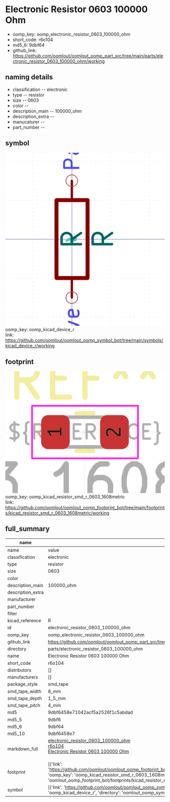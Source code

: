 # Electronic Resistor 0603 100000 Ohm

  
* oomp_key: oomp_electronic_resistor_0603_100000_ohm 
* short_code: r6o104
* md5_6: 9dbf64  
* github_link: https://github.com/oomlout/oomlout_oomp_part_src/tree/main/parts/electronic_resistor_0603_100000_ohm/working  
## naming details
* classification -- electronic
* type -- resistor
* size -- 0603
* color -- 
* description_main -- 100000_ohm
* description_extra -- 
* manucaturer -- 
* part_number -- 



## symbol

![](symbol/0/working/working_600.png)  
oomp_key: oomp_kicad_device_r  
link: https://github.com/oomlout/oomlout_oomp_symbol_bot/tree/main/symbols/kicad_device_r/working  

## footprint

![](footprint/0/working/working_600.png)  
oomp_key: oomp_kicad_resistor_smd_r_0603_1608metric  
link: https://github.com/oomlout/oomlout_oomp_footprint_bot/tree/main/footprints/kicad_resistor_smd_r_0603_1608metric/working  

## full_summary
| name | value | 
| --- | --- | 
| name | value | 
| classification | electronic | 
| type | resistor | 
| size | 0603 | 
| color |  | 
| description_main | 100000_ohm | 
| description_extra |  | 
| manufacturer |  | 
| part_number |  | 
| filter |  | 
| kicad_reference | R | 
| id | electronic_resistor_0603_100000_ohm | 
| oomp_key | oomp_electronic_resistor_0603_100000_ohm | 
| github_link | https://github.com/oomlout/oomlout_oomp_part_src/tree/main/parts/electronic_resistor_0603_100000_ohm/working | 
| directory | parts/electronic_resistor_0603_100000_ohm | 
| name | Electronic Resistor 0603 100000 Ohm | 
| short_code | r6o104 | 
| distributors | [] | 
| manufacturers | [] | 
| package_style | smd_tape | 
| smd_tape_width | 8_mm | 
| smd_tape_depth | 1_5_mm | 
| smd_tape_pitch | 4_mm | 
| md5 | 9dbf6458e71042acf5a2526f1c5abdad | 
| md5_5 | 9dbf6 | 
| md5_6 | 9dbf64 | 
| md5_10 | 9dbf6458e7 | 
| markdown_full | [electronic_resistor_0603_100000_ohm](https://github.com/oomlout/oomlout_oomp_part_src/tree/main/parts/electronic_resistor_0603_100000_ohm/working)<br>[r6o104](https://github.com/oomlout/oomlout_oomp_part_src/tree/main/parts/electronic_resistor_0603_100000_ohm/working)<br>[Electronic Resistor 0603 100000 Ohm](https://github.com/oomlout/oomlout_oomp_part_src/tree/main/parts/electronic_resistor_0603_100000_ohm/working)<br><br> | 
| footprint | [{'link': 'https://github.com/oomlout/oomlout_oomp_footprint_bot/tree/main/foootprntss/kicad_resistor_smd_r_0603_1608metric', 'oomp_key': 'oomp_kicad_resistor_smd_r_0603_1608metric', 'directory': 'oomlout_oomp_footprint_bot/footprints/kicad_resistor_smd_r_0603_1608metric//working/working.kicad_mod'}] | 
| symbol | [{'link': 'https://github.com/oomlout/oomlout_oomp_symbol_bot/tree/main/symbols/kicad_device_r', 'oomp_key': 'oomp_kicad_device_r', 'directory': 'oomlout_oomp_symbol_bot/symbols/kicad_device_r//working/working.kicad_sym'}] | 
